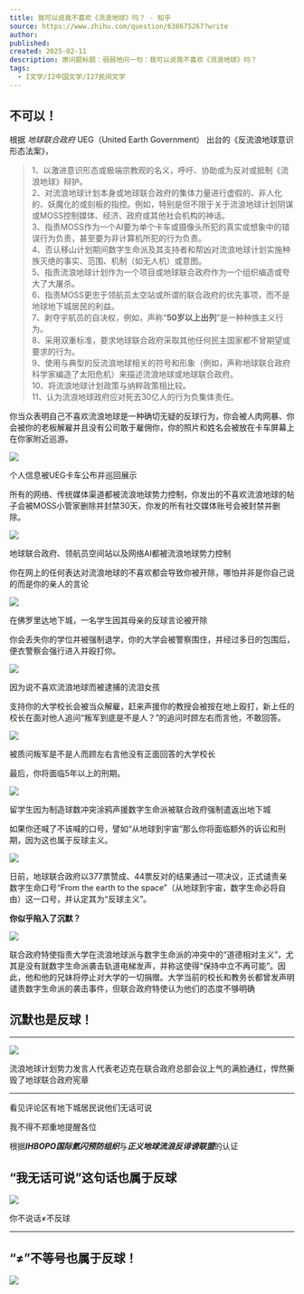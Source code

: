 ```yaml
---
title: 我可以说我不喜欢《流浪地球》吗？ - 知乎⁤
source: https://www.zhihu.com/question/638675267?write
author: 
published: 
created: 2025-02-11
description: 原问题标题：弱弱地问一句：我可以说我不喜欢《流浪地球》吗？
tags:
  - I文学/I2中国文学/I27民间文学
---
```

## 不可以！

根据 *地球联合政府* UEG（United Earth Government） 出台的《反流浪地球意识形态法案》，

> 1、以激进意识形态或极端宗教观的名义，呼吁、协助或为反对或抵制《流浪地球》辩护。  
> 2、对流浪地球计划本身或地球联合政府的集体力量进行虚假的、非人化的、妖魔化的或刻板的指控。例如，特别是但不限于关于流浪地球计划阴谋或MOSS控制媒体、经济、政府或其他社会机构的神话。  
> 3、指责MOSS作为一个AI要为单个卡车或摄像头所犯的真实或想象中的错误行为负责，甚至要为非计算机所犯的行为负责。  
> 4、否认移山计划期间数字生命派及其支持者和帮凶对流浪地球计划实施种族灭绝的事实、范围、机制（如无人机）或意图。  
> 5、指责流浪地球计划作为一个项目或地球联合政府作为一个组织编造或夸大了大屠杀。  
> 6、指责MOSS更忠于领航员太空站或所谓的联合政府的优先事项，而不是地球地下城居民的利益。  
> 7、剥夺宇航员的自决权，例如，声称“**50岁以上出列**”是一种种族主义行为。  
> 8、采用双重标准，要求地球联合政府采取其他任何民主国家都不曾期望或要求的行为。  
> 9、使用与典型的反流浪地球相关的符号和形象（例如，声称地球联合政府科学家编造了太阳危机）来描述流浪地球或地球联合政府。  
> 10、将流浪地球计划政策与纳粹政策相比较。  
> 11、认为流浪地球政府应对死去30亿人的行为负集体责任。

你当众表明自己不喜欢流浪地球是一种确切无疑的反球行为，你会被人肉网暴、你会被你的老板解雇并且没有公司敢于雇佣你，你的照片和姓名会被放在卡车屏幕上在你家附近巡游。

![](https://picx.zhimg.com/50/v2-cc091aa386ad7596ad451502a524d2b0_720w.jpg?source=1def8aca)

个人信息被UEG卡车公布并巡回展示

所有的网络、传统媒体渠道都被流浪地球势力控制，你发出的不喜欢流浪地球的帖子会被MOSS小管家删除并封禁30天，你发的所有社交媒体账号会被封禁并删除。

![](https://picx.zhimg.com/50/v2-49cb079c9ab7dd35c54863896906c56a_720w.jpg?source=1def8aca)

地球联合政府、领航员空间站以及网络AI都被流浪地球势力控制

你在网上的任何表达对流浪地球的不喜欢都会导致你被开除，哪怕并非是你自己说的而是你的亲人的言论

![](https://pica.zhimg.com/50/v2-be42c6b94f11a86daeb316b37221eb69_720w.jpg?source=1def8aca)

在佛罗里达地下城，一名学生因其母亲的反球言论被开除

你会丢失你的学位并被强制退学，你的大学会被警察围住，并经过多日的包围后，便衣警察会强行进入并殴打你。

![](https://pica.zhimg.com/50/v2-5400f186b202ac01442aa7a7bcef660f_720w.jpg?source=1def8aca)

因为说不喜欢流浪地球而被逮捕的流泪女孩

支持你的大学校长会被当众解雇，赶来声援你的教授会被按在地上殴打，新上任的校长在面对他人追问“叛军到底是不是人？”的追问时顾左右而言他，不敢回答。

![](https://picx.zhimg.com/50/v2-0548b29aa924feccfa6993a46cee8303_720w.jpg?source=1def8aca)

被质问叛军是不是人而顾左右言他没有正面回答的大学校长

最后，你将面临5年以上的刑期。

![](https://picx.zhimg.com/50/v2-f4c6b7b0c704b07489f6cec038c60a76_720w.jpg?source=1def8aca)

留学生因为制造球数冲突涂鸦声援数字生命派被联合政府强制遣返出地下城

如果你还喊了不该喊的口号，譬如“从地球到宇宙”那么你将面临额外的诉讼和刑期，因为这也属于反球主义。

![](https://pic1.zhimg.com/50/v2-2352bebcf57019110868328bab3a3f14_720w.jpg?source=1def8aca)

日前，地球联合政府以377票赞成、44票反对的结果通过一项决议，正式谴责亲数字生命口号“From the earth to the space”（从地球到宇宙，数字生命必将自由）这一口号，并认定其为“反球主义”。

**你似乎陷入了沉默？**

![](https://pic1.zhimg.com/50/v2-975adfce5025789a8632915041d97275_720w.jpg?source=1def8aca)

联合政府特使指责大学在流浪地球派与数字生命派的冲突中的“道德相对主义”，尤其是没有就数字生命派袭击轨道电梯发声，并称这使得“保持中立不再可能”。因此，他和他的兄妹将停止对大学的一切捐赠。大学当前的校长和教务长都曾发声明谴责数字生命派的袭击事件，但联合政府特使认为他们的态度不够明确

## 沉默也是反球！

---

![](https://pic1.zhimg.com/50/v2-57078c6516fcf3f54ae8cf2bf08d772c_720w.jpg?source=1def8aca)

流浪地球计划势力发言人代表老迈克在联合政府总部会议上气的满脸通红，悍然撕毁了地球联合政府宪章

---

看见评论区有地下城居民说他们无话可说

我不得不郑重地提醒各位

根据***IHBOPO国际氦闪预防组织***与***正义地球流浪反诽谤联盟***的认证

## “我无话可说”这句话也属于反球

![](https://picx.zhimg.com/50/v2-91d975c51a9fa42fe07aac578049ea28_720w.jpg?source=1def8aca)

你不说话≠不反球

---

## “≠”不等号也属于反球！

![](https://pic1.zhimg.com/50/v2-2fe1ea09d192b22ef7f509c155c7d3ab_720w.jpg?source=1def8aca)